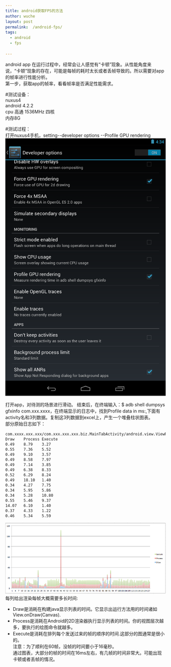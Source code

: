 ```yaml
---
title: android获取FPS的方法 
author: wuche  
layout: post  
permalink:  /android-fps/  
tags:  
  - android  
  - fps
  
---    
```

android app 在运行过程中，经常会让人感觉有“卡顿”现象。从性能角度来说，“卡顿”现象的存在，可能是每帧的耗时太长或者丢帧导致的。所以需要对app的帧率进行性能分析。  
第一步，获取app的帧率，看看帧率是否满足性能需求。  
<!--more-->
#测试设备：  
nuxus4  
android 4.2.2  
cpu 高通 1536MHz 四核  
内存8G  

#测试过程：  
打开nuxus4手机，setting--developer options --Profile GPU rendering  
![img](../images/laiwang/lwfps1.png)  

打开app，对待测的场景进行滑动。
结束后，在终端输入：$ adb shell dumpsys gfxinfo com.xxx.xxxx，在终端显示的日志中，找到Profile data in ms:,下面有activity名和3列数据。复制这3列数据到excel上，产生一个堆叠柱状图表。  
部分原始日志如下：  

	com.xxxx.xxx.xxx/com.xxx.xxx.xxx.biz.MainTabActivity/android.view.ViewRootImpl@439b0510  
	Draw	Process	Execute  
	0.49	8.79	3.27  
	0.55	7.36	5.52  
	0.49	9.10	3.57  
	0.49	8.58	7.97  
	0.49	7.14	3.85  
	0.49	6.38	8.33  
	0.52	6.29	8.24  
	0.49	18.10	1.40  
	0.34	4.27	7.75  
	0.34	5.95	5.86  
	0.34	5.28	10.80  
	0.55	5.46	9.37  
	14.07	6.10	1.40  
	0.37	4.33	1.22  
	0.46	5.34	5.59  
![img](../images/laiwang/lwfps2.png)  
每列给出渲染每帧大概需要多长时间:  
 - Draw是消耗在构建java显示列表的时间。它显示出运行方法用的时间诸如View.onDraw(Canvas).  
 - Process是消耗在Android的2D渲染器执行显示列表的时间。你的视图层次越多，要执行的绘图命令就越多。  
 - Execute是消耗在排列每个发送过来的帧的顺序的时间.这部分的图通常是很小的。   
注意：为了顺利在60帧，没帧的时间要小于16毫秒。  
通过图表，大部分的帧的时间在16ms左右，有几帧的时间非常大。可能出现卡顿或者丢帧的情况。  
